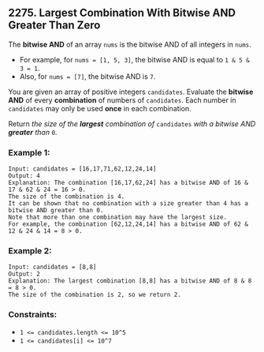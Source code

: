 ## 2275. Largest Combination With Bitwise AND Greater Than Zero

The **bitwise AND** of an array ```nums``` is the bitwise AND of all integers in ```nums```.

* For example, for ```nums = [1, 5, 3]```, the bitwise AND is equal to ```1 & 5 & 3 = 1```.
* Also, for ```nums = [7]```, the bitwise AND is ```7```.

You are given an array of positive integers ```candidates```. Evaluate the **bitwise AND** of every **combination** of numbers of ```candidates```. Each number in ```candidates``` may only be used **once** in each combination.

Return *the size of the **largest** combination of* ```candidates``` *with a bitwise AND **greater** than* ```0```.

### Example 1:
```
Input: candidates = [16,17,71,62,12,24,14]
Output: 4
Explanation: The combination [16,17,62,24] has a bitwise AND of 16 & 17 & 62 & 24 = 16 > 0.
The size of the combination is 4.
It can be shown that no combination with a size greater than 4 has a bitwise AND greater than 0.
Note that more than one combination may have the largest size.
For example, the combination [62,12,24,14] has a bitwise AND of 62 & 12 & 24 & 14 = 8 > 0.
```
### Example 2:
```
Input: candidates = [8,8]
Output: 2
Explanation: The largest combination [8,8] has a bitwise AND of 8 & 8 = 8 > 0.
The size of the combination is 2, so we return 2.
```

### Constraints:

* ```1 <= candidates.length <= 10^5```
* ```1 <= candidates[i] <= 10^7```